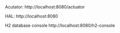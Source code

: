 Acutator:
http://localhost:8080/actuator

HAL:
http://localhost:8080

H2 database console
http://localhost:8080/h2-console